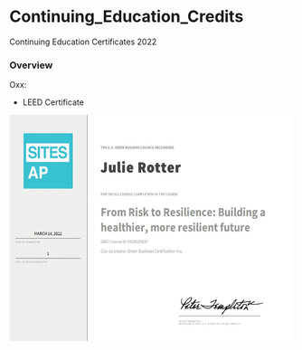 # Continuing_Education_Credits
Continuing Education Certificates 2022 


### Overview
Oxx:
  -  LEED Certificate 
 
<p align="center">
  <img width="600" height=400" src="https://github.com/mjrotter4445/Continuing_Education_Credits/blob/main/LEED_Risk_to_Resilience.jpg">
</p>
                                                                                                                                                      
                                                                                                                                                      
